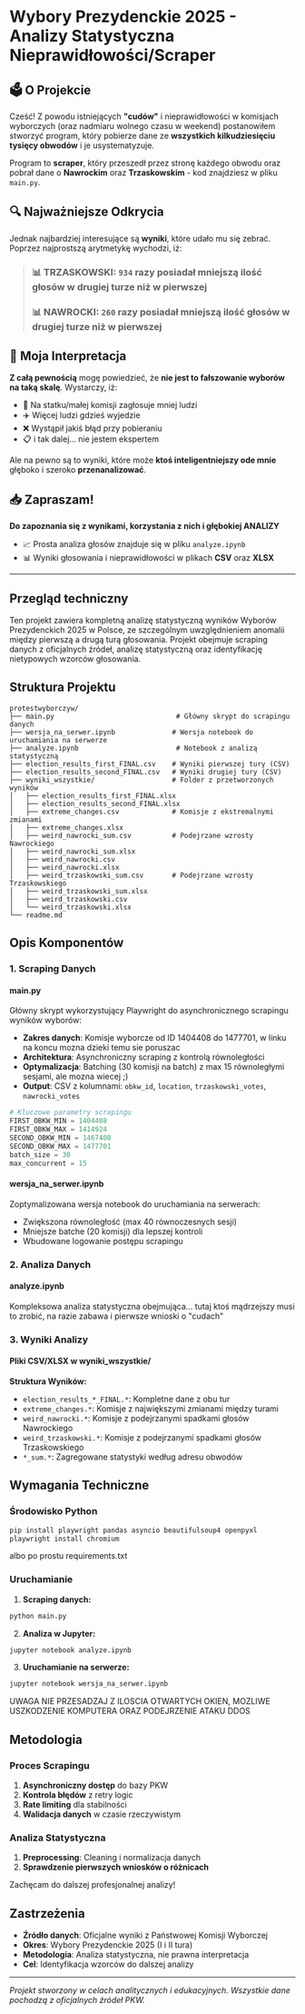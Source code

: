 # Wybory Prezydenckie 2025 - Analizy Statystyczna Nieprawidłowości/Scraper

## 🗳️ O Projekcie

Cześć! Z powodu istniejących **"cudów"** i nieprawidłowości w komisjach wyborczych (oraz nadmiaru wolnego czasu w weekend) postanowiłem stworzyć program, który pobierze dane ze **wszystkich kilkudziesięciu tysięcy obwodów** i je usystematyzuje.

Program to **scraper**, który przeszedł przez stronę każdego obwodu oraz pobrał dane o **Nawrockim** oraz **Trzaskowskim** - kod znajdziesz w pliku `main.py`.

## 🔍 Najważniejsze Odkrycia

Jednak najbardziej interesujące są **wyniki**, które udało mu się zebrać. Poprzez najprostszą arytmetykę wychodzi, iż:

> ### 📊 **TRZASKOWSKI**: `934` razy posiadał **mniejszą ilość głosów** w drugiej turze niż w pierwszej
> ### 📊 **NAWROCKI**: `260` razy posiadał **mniejszą ilość głosów** w drugiej turze niż w pierwszej

## 💭 Moja Interpretacja

**Z całą pewnością** mogę powiedzieć, że **nie jest to fałszowanie wyborów na taką skalę**. Wystarczy, iż:
- 🚢 Na statku/małej komisji zagłosuje mniej ludzi
- ✈️ Więcej ludzi gdzieś wyjedzie 
- ❌ Wystąpił jakiś błąd przy pobieraniu 
- 📋 i tak dalej... nie jestem ekspertem

Ale na pewno są to wyniki, które może **ktoś inteligentniejszy ode mnie** głęboko i szeroko **przenanalizować**.

## 📥 Zapraszam!

**Do zapoznania się z wynikami, korzystania z nich i głębokiej ANALIZY**
- 📈 Prosta analiza głosów znajduje się w pliku `analyze.ipynb`
- 📊 Wyniki głosowania i nieprawidłowości w plikach **CSV** oraz **XLSX**

---
## Przegląd techniczny
Ten projekt zawiera kompletną analizę statystyczną wyników Wyborów Prezydenckich 2025 w Polsce, ze szczególnym uwzględnieniem anomalii między pierwszą a drugą turą głosowania. Projekt obejmuje scraping danych z oficjalnych źródeł, analizę statystyczną oraz identyfikację nietypowych wzorców głosowania.

## Struktura Projektu

```
protestwyborczyw/
├── main.py                              # Główny skrypt do scrapingu danych
├── wersja_na_serwer.ipynb              # Wersja notebook do uruchamiania na serwerze
├── analyze.ipynb                        # Notebook z analizą statystyczną
├── election_results_first_FINAL.csv    # Wyniki pierwszej tury (CSV)
├── election_results_second_FINAL.csv   # Wyniki drugiej tury (CSV)
├── wyniki_wszystkie/                   # Folder z przetworzonych wyników
│   ├── election_results_first_FINAL.xlsx
│   ├── election_results_second_FINAL.xlsx
│   ├── extreme_changes.csv             # Komisje z ekstremalnymi zmianami
│   ├── extreme_changes.xlsx
│   ├── weird_nawrocki_sum.csv          # Podejrzane wzrosty Nawrockiego
│   ├── weird_nawrocki_sum.xlsx
│   ├── weird_nawrocki.csv
│   ├── weird_nawrocki.xlsx
│   ├── weird_trzaskowski_sum.csv       # Podejrzane wzrosty Trzaskowskiego
│   ├── weird_trzaskowski_sum.xlsx
│   ├── weird_trzaskowski.csv
│   └── weird_trzaskowski.xlsx
└── readme.md
```

## Opis Komponentów

### 1. Scraping Danych

#### main.py
Główny skrypt wykorzystujący Playwright do asynchronicznego scrapingu wyników wyborów:
- **Zakres danych**: Komisje wyborcze od ID 1404408 do 1477701, w linku na koncu mozna dzieki temu sie poruszac
- **Architektura**: Asynchroniczny scraping z kontrolą równoległości
- **Optymalizacja**: Batching (30 komisji na batch) z max 15 równoległymi sesjami, ale mozna wiecej ;)
- **Output**: CSV z kolumnami: `obkw_id`, `location`, `trzaskowski_votes`, `nawrocki_votes`

```python
# Kluczowe parametry scrapingu
FIRST_OBKW_MIN = 1404408
FIRST_OBKW_MAX = 1414924  
SECOND_OBKW_MIN = 1467408
SECOND_OBKW_MAX = 1477701
batch_size = 30
max_concurrent = 15
```

#### wersja_na_serwer.ipynb
Zoptymalizowana wersja notebook do uruchamiania na serwerach:
- Zwiększona równoległość (max 40 równoczesnych sesji)
- Mniejsze batche (20 komisji) dla lepszej kontroli
- Wbudowane logowanie postępu scrapingu

### 2. Analiza Danych

#### analyze.ipynb  
Kompleksowa analiza statystyczna obejmująca... tutaj ktoś mądrzejszy musi to zrobić, na razie zabawa i pierwsze wnioski o "cudach"

### 3. Wyniki Analizy

#### Pliki CSV/XLSX w wyniki_wszystkie/

**Struktura Wyników:**
- `election_results_*_FINAL.*`: Kompletne dane z obu tur
- `extreme_changes.*`: Komisje z największymi zmianami między turami  
- `weird_nawrocki.*`: Komisje z podejrzanymi spadkami głosów Nawrockiego
- `weird_trzaskowski.*`: Komisje z podejrzanymi spadkami głosów Trzaskowskiego
- `*_sum.*`: Zagregowane statystyki według adresu obwodów



## Wymagania Techniczne

### Środowisko Python
```bash
pip install playwright pandas asyncio beautifulsoup4 openpyxl
playwright install chromium
```
albo po prostu requirements.txt

### Uruchamianie

1. **Scraping danych:**
```bash
python main.py
```

2. **Analiza w Jupyter:**
```bash
jupyter notebook analyze.ipynb
```

3. **Uruchamianie na serwerze:**
```bash
jupyter notebook wersja_na_serwer.ipynb
```

UWAGA NIE PRZESADZAJ Z ILOSCIA OTWARTYCH OKIEN, MOZLIWE USZKODZENIE KOMPUTERA ORAZ PODEJRZENIE ATAKU DDOS 
## Metodologia

### Proces Scrapingu
1. **Asynchroniczny dostęp** do bazy PKW
2. **Kontrola błędów** z retry logic
3. **Rate limiting** dla stabilności
4. **Walidacja danych** w czasie rzeczywistym

### Analiza Statystyczna
1. **Preprocessing**: Cleaning i normalizacja danych
2. **Sprawdzenie pierwszych wniosków o różnicach**

Zachęcam do dalszej profesjonalnej analizy!

## Zastrzeżenia

- **Źródło danych**: Oficjalne wyniki z Państwowej Komisji Wyborczej
- **Okres**: Wybory Prezydenckie 2025 (I i II tura)
- **Metodologia**: Analiza statystyczna, nie prawna interpretacja
- **Cel**: Identyfikacja wzorców do dalszej analizy


---
*Projekt stworzony w celach analitycznych i edukacyjnych. Wszystkie dane pochodzą z oficjalnych źródeł PKW.*